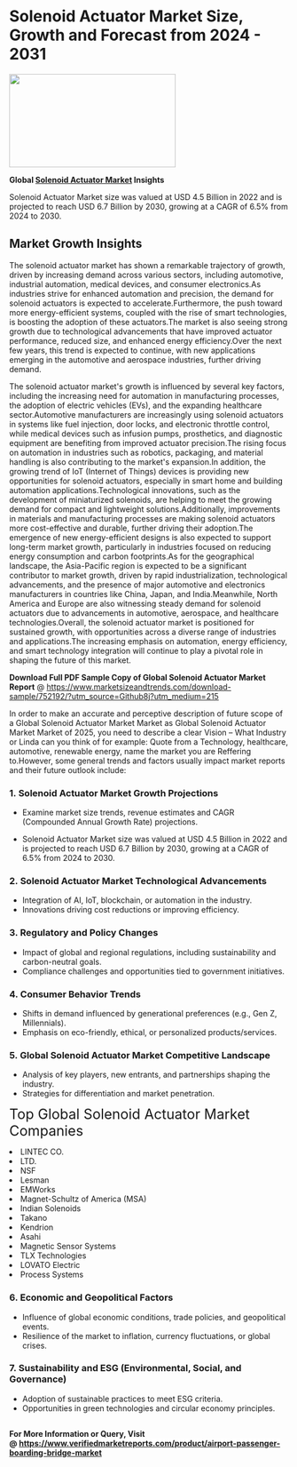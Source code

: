 <H1>Solenoid Actuator Market Size, Growth and Forecast from 2024 - 2031</H1><img class="aligncenter size-medium wp-image-584254" src="https://thirdeyenews.in/wp-content/uploads/2024/09/Global-Market-Research-300x168.jpeg" alt="" width="300" height="168" /><p><strong>Global&nbsp;<a href="https://www.marketsizeandtrends.com/download-sample/752192/?utm_source=Github8j?utm_medium=215">Solenoid Actuator Market</a> Insights</strong></p><p>Solenoid Actuator Market size was valued at USD 4.5 Billion in 2022 and is projected to reach USD 6.7 Billion by 2030, growing at a CAGR of 6.5% from 2024 to 2030.</p><p><h2>Market Growth Insights</h2> <p>The solenoid actuator market has shown a remarkable trajectory of growth, driven by increasing demand across various sectors, including automotive, industrial automation, medical devices, and consumer electronics.As industries strive for enhanced automation and precision, the demand for solenoid actuators is expected to accelerate.Furthermore, the push toward more energy-efficient systems, coupled with the rise of smart technologies, is boosting the adoption of these actuators.The market is also seeing strong growth due to technological advancements that have improved actuator performance, reduced size, and enhanced energy efficiency.Over the next few years, this trend is expected to continue, with new applications emerging in the automotive and aerospace industries, further driving demand.</p> <p>The solenoid actuator market's growth is influenced by several key factors, including the increasing need for automation in manufacturing processes, the adoption of electric vehicles (EVs), and the expanding healthcare sector.Automotive manufacturers are increasingly using solenoid actuators in systems like fuel injection, door locks, and electronic throttle control, while medical devices such as infusion pumps, prosthetics, and diagnostic equipment are benefiting from improved actuator precision.The rising focus on automation in industries such as robotics, packaging, and material handling is also contributing to the market's expansion.In addition, the growing trend of IoT (Internet of Things) devices is providing new opportunities for solenoid actuators, especially in smart home and building automation applications.Technological innovations, such as the development of miniaturized solenoids, are helping to meet the growing demand for compact and lightweight solutions.Additionally, improvements in materials and manufacturing processes are making solenoid actuators more cost-effective and durable, further driving their adoption.The emergence of new energy-efficient designs is also expected to support long-term market growth, particularly in industries focused on reducing energy consumption and carbon footprints.As for the geographical landscape, the Asia-Pacific region is expected to be a significant contributor to market growth, driven by rapid industrialization, technological advancements, and the presence of major automotive and electronics manufacturers in countries like China, Japan, and India.Meanwhile, North America and Europe are also witnessing steady demand for solenoid actuators due to advancements in automotive, aerospace, and healthcare technologies.Overall, the solenoid actuator market is positioned for sustained growth, with opportunities across a diverse range of industries and applications.The increasing emphasis on automation, energy efficiency, and smart technology integration will continue to play a pivotal role in shaping the future of this market.</p> <p><span class=""><strong>Download Full PDF Sample Copy of Global Solenoid Actuator Market Report</strong> @ <a href="https://www.marketsizeandtrends.com/download-sample/752192/?utm_source=Github8j?utm_medium=215" target="_blank">https://www.marketsizeandtrends.com/download-sample/752192/?utm_source=Github8j?utm_medium=215</a></span></p><p>In order to make an accurate and perceptive description of future scope of a Global&nbsp;Solenoid Actuator Market Market as Global&nbsp;Solenoid Actuator Market Market of 2025, you need to describe a clear Vision &ndash; What Industry or Linda can you think of for example: Quote from a Technology, healthcare, automotive, renewable energy, name the market you are Reffering to.However, some general trends and factors usually impact market reports and their future outlook include:</p><h3>1.&nbsp;<strong>Solenoid Actuator Market Growth Projections</strong></h3><ul><li>Examine market size trends, revenue estimates and CAGR (Compounded Annual Growth Rate) projections.</li><li><p>Solenoid Actuator Market size was valued at USD 4.5 Billion in 2022 and is projected to reach USD 6.7 Billion by 2030, growing at a CAGR of 6.5% from 2024 to 2030.</p></li></ul><h3>2.&nbsp;<strong>Solenoid Actuator Market Technological Advancements</strong></h3><ul><li>Integration of AI, IoT, blockchain, or automation in the industry.</li><li>Innovations driving cost reductions or improving efficiency.</li></ul><h3>3.&nbsp;<strong>Regulatory and Policy Changes</strong></h3><ul><li>Impact of global and regional regulations, including sustainability and carbon-neutral goals.</li><li>Compliance challenges and opportunities tied to government initiatives.</li></ul><h3>4.&nbsp;<strong>Consumer Behavior Trends</strong></h3><ul><li>Shifts in demand influenced by generational preferences (e.g., Gen Z, Millennials).</li><li>Emphasis on eco-friendly, ethical, or personalized products/services.</li></ul><h3>5.&nbsp;<strong>Global Solenoid Actuator Market Competitive Landscape</strong></h3><ul><li>Analysis of key players, new entrants, and partnerships shaping the industry.</li><li>Strategies for differentiation and market penetration.</li></ul><p data-pm-slice="1 1 []"><span style="color: inherit; font-family: inherit; font-size: 25px;">Top Global Solenoid Actuator Market Companies</span></p><div class="" data-test-id=""><p><li>LINTEC CO.</li><li> LTD.</li><li> NSF</li><li> Lesman</li><li> EMWorks</li><li> Magnet-Schultz of America (MSA)</li><li> Indian Solenoids</li><li> Takano</li><li> Kendrion</li><li> Asahi</li><li> Magnetic Sensor Systems</li><li> TLX Technologies</li><li> LOVATO Electric</li><li> Process Systems</li></p></div><h3>6.&nbsp;<strong>Economic and Geopolitical Factors</strong></h3><ul><li>Influence of global economic conditions, trade policies, and geopolitical events.</li><li>Resilience of the market to inflation, currency fluctuations, or global crises.</li></ul><h3>7.&nbsp;<strong>Sustainability and ESG (Environmental, Social, and Governance)</strong></h3><ul><li>Adoption of sustainable practices to meet ESG criteria.</li><li>Opportunities in green technologies and circular economy principles.</li></ul><h2><strong style="font-size: 14px;">For More Information or Query, Visit @&nbsp;</strong><a style="background-color: #ffffff; font-size: 14px;" href="https://www.marketsizeandtrends.com/report/solenoid-actuator-market/" target="_blank">https://www.verifiedmarketreports.com/product/airport-passenger-boarding-bridge-market</a></h2>